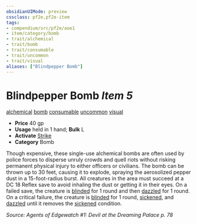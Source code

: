 ```yaml
---
obsidianUIMode: preview
cssclass: pf2e,pf2e-item
tags:
- compendium/src/pf2e/aoe1
- item/category/bomb
- trait/alchemical
- trait/bomb
- trait/consumable
- trait/uncommon
- trait/visual
aliases: ["Blindpepper Bomb"]
---
```

# Blindpepper Bomb *Item 5*  
[alchemical](../../../Rules/traits/alchemical.md)  [bomb](../../../Rules/traits/bomb.md)  [consumable](../../../Rules/traits/consumable.md)  [uncommon](../../../Rules/traits/uncommon.md)  [visual](../../../Rules/traits/visual.md)  

- **Price** 40 gp
- **Usage** held in 1 hand; **Bulk** L
- **Activate** [Strike](../../../Rules/actions/strike.md)
- **Category** Bomb

Though expensive, these single-use alchemical bombs are often used by police forces to disperse unruly crowds and quell riots without risking permanent physical injury to either officers or civilians. The bomb can be thrown up to 30 feet, causing it to explode, spraying the aerosolized pepper dust in a 15-foot-radius burst. All creatures in the area must succeed at a DC 18 Reflex save to avoid inhaling the dust or getting it in their eyes. On a failed save, the creature is [blinded](../../../Rules/conditions.md#Blinded) for 1 round and then [dazzled](../../../Rules/conditions.md#Dazzled) for 1 round. On a critical failure, the creature is [blinded](../../../Rules/conditions.md#Blinded) for 1 round, [sickened](../../../Rules/conditions.md#Sickened), and [dazzled](../../../Rules/conditions.md#Dazzled) until it removes the [sickened](../../../Rules/conditions.md#Sickened) condition.

*Source: Agents of Edgewatch #1: Devil at the Dreaming Palace p. 78*